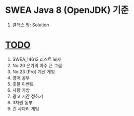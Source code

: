# SWEA Java 8 (OpenJDK) 기준

1. 클래스 명: Solution

# [TODO](https://swexpertacademy.com/main/talk/codeBattle/battleDetail.do?categoryId=AYYZruxqM7YDFARc&battleMainPageIndex=2)

1. SWEA_14613 리스트 복사
2. No.20 은기의 아주 큰 그림
3. No.23 [Pro] 계산 게임
4. 영어 공부
5. 촛불 이벤트
6. 사탕 가방
7. 광고 시간 정하기
8. 3차원 농부
9. 긴 사다리 게임
